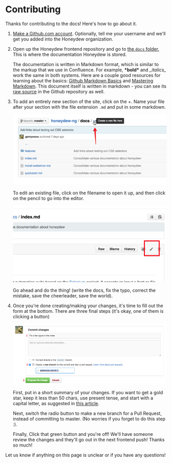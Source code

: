 # Contributing

Thanks for contributing to the docs! Here's how to go about it.

1.  [Make a Github.com account][join]. Optionally, tell me your
    username and we'll get you added into the Honeydew organization.

2.  Open up the Honeydew frontend repository and go to
    [the `docs` folder.][docs] This is where the documentation
    Honeydew is stored.

    The documentation is written in Markdown format, which is similar
    to the markup that we use in Confluence. For example, **\*bold\***
    and _\_italics\__ work the same in both systems. Here are a couple
    good resources for learning about the basics:
    [Github Markdown Basics][mdbasic1] and
    [Mastering Markdown][mdbasic2]. This document itself is written in
    markdown - you can see its [raw source][raw] in the Github
    repository as well.

3.  To add an entirely new section of the site, click on the +.  Name
    your file after your section with the file extension `.md` and put
    in some markdown.

    ![create new file](create-new-file.png)

    To edit an existing file, click on the filename to open it up, and
    then click on the pencil to go into the editor.

    ![edit an existing file](edit-file.png)

    Go ahead and do the thing! (write the docs, fix the typo, correct
    the mistake, save the cheerleader, save the world).

4.  Once you're done creating/making your changes, it's time to fill
    out the form at the bottom. There are three final steps (it's
    okay, one of them is clicking a button)

    ![propose file change](propose-file-change.png)

    First, put in a short summary of your changes. If you want to get a
    gold star, keep it less than 50 chars, use present tense, and
    start with a capital letter, as suggested in [this article](commitrules).

    Next, switch the radio button to make a new branch for a Pull
    Request, instead of committing to master. (No worries if you
    forget to do this step :).

    Finally, Click that green button and you're off! We'll have someone review
    the changes and they'll go out in the next frontend push! Thanks
    so much!

Let us know if anything on this page is unclear or if you have any
questions!

[join]: https://github.com/join
[docs]: https://github.com/honeydew-sc/honeydew-ng/tree/master/docs
[mdbasic1]: https://help.github.com/articles/markdown-basics/
[mdbasic2]: https://guides.github.com/features/mastering-markdown/
[raw]: https://github.com/honeydew-sc/honeydew-ng/blob/master/docs/contributing.md
[commitrules]: http://tbaggery.com/2008/04/19/a-note-about-git-commit-messages.html
